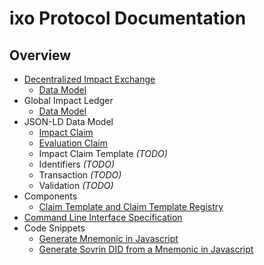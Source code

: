 # ixo Protocol Documentation

## Overview
* [Decentralized Impact Exchange](./components/Decentralized%20Impact%20Exchange%20(DIX).md)
  * [Data Model](./diagrams/DIX_DataModel.png)
* Global Impact Ledger
  * [Data Model](./diagrams/GIL_DataModel.png)
* JSON-LD Data Model
  * [Impact Claim](./datamodels/Impact%20Claim.md)
  * [Evaluation Claim](./datamodels/Evaluation%20Claim.md)
  * Impact Claim Template *(TODO)*
  * Identifiers *(TODO)*
  * Transaction *(TODO)*
  * Validation *(TODO)*
* Components
  * [Claim Template and Claim Template Registry](./components/Claim%20Template%20and%20Claim%20Template%20Registry.md)
* [Command Line Interface Specification](./CommandLineInterface.md)
* Code Snippets
  * [Generate Mnemonic in Javascript](https://gist.github.com/cedricf/d37cb9abff0b2446757d225a43830eb8)
  * [Generate Sovrin DID from a Mnemonic in Javascript](https://gist.github.com/cedricf/ca80d320eaafda3232036d06737e587c)
   
